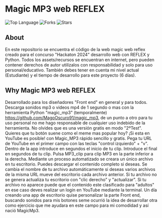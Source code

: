 # Magic MP3 web REFLEX
![Top Language](https://img.shields.io/github/languages/top/MagoOscuro91/Magic_MP3_web?style=for-the-badge&color=%2300AABB) ![Forks](https://img.shields.io/github/forks/MagoOscuro91/Magic_MP3_web?style=for-the-badge&color=%23AA0067) ![Stars](https://img.shields.io/github/stars/MagoOscuro91/Magic_MP3_web?style=for-the-badge&color=%23ffff00) 
## About
En este repositorio se encuentra el código de la web magic web reflex creado para el concurso "Hackaton 2024" desarrollo web con REFLEX y Python.
Todos los assets/recursos se encuentran en internet, pero pueden contener derechos de autor utilízalos con responsabilidad y solo para uso personal/educativo.
También debes tener en cuenta mi nivel actual (Estudiante) y el tiempo de desarrollo para este proyecto (6 días).
 ## Why Magic MP3 web REFLEX
 Desarrollado para los diseñadores "Front end" en general y para todos.
Descarga sonidos mp3 o videos mp4 de 1 segundo o mas con la herramienta Python "magic_mp3" (temporalmente) https://github.com/MagoOscuro91/magic_mp3, de un punto a otro para tu uso personal no me hago responsable de cualquier uso indebido de la herramienta.
No olvides que es una versión gratis en modo "2ºTest".
Quieres que tu botón suene como el meme mas popular hoy?
¡Si esta en YouTube es posible! con Magic_MP3 rápido sencillo y gratis.
Pega tu URL de YouTube en el primer campo con las teclas "control izquierdo" + "v".
Dentro de la app introduce en segundos el inicio de tu clip.
Introduce el final en segundos de tu clip.
Pulsa MP3_clip para clip MP3 en la parte inferior a la derecha.
Mediante un proceso automatizado se creara un único archivo en tu escritorio.
Puedes descargar el contenido completo si deseas.
Se cambia el nombre de tu archivo automáticamente si deseas varios archivos de la misma URL mueve del escritorio cada archivo anterior.
Si tu archivo no se genera actualiza tu escritorio con "clic derecho" y "actualizar".
Si tu archivo no aparece puede que el contenido este clasificado para "adultos" en ese caso deves realizar un login en YouTube mediante la terminal.
Un día creando una app de escritorio quise personalizar la parte Front end, buscando sonidos para mis botones seme ocurrió la idea de desarrollar otra como ejercicio que me ayudara en este campo para mi comodidad y así nació MagicMp3.